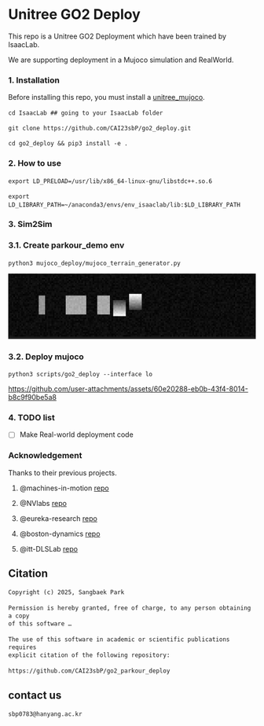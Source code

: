 # Unitree GO2 Deploy

This repo is a Unitree GO2 Deployment which have been trained by IsaacLab.

We are supporting deployment in a Mujoco simulation and RealWorld.

### 1. Installation

Before installing this repo, you must install a [unitree_mujoco](https://github.com/unitreerobotics/unitree_mujoco).

`cd IsaacLab ## going to your IsaacLab folder`

`git clone https://github.com/CAI23sbP/go2_deploy.git`

`cd go2_deploy && pip3 install -e .`


### 2. How to use

`export LD_PRELOAD=/usr/lib/x86_64-linux-gnu/libstdc++.so.6`

`export LD_LIBRARY_PATH=~/anaconda3/envs/env_isaaclab/lib:$LD_LIBRARY_PATH`

### 3. Sim2Sim  

### 3.1. Create parkour_demo env 

`python3 mujoco_deploy/mujoco_terrain_generator.py`

![alt text](<Screenshot from 2025-09-08 19-42-46.png>)

### 3.2. Deploy mujoco

`python3 scripts/go2_deploy --interface lo`

https://github.com/user-attachments/assets/60e20288-eb0b-43f4-8014-b8c9f90be5a8



### 4. TODO list

* [ ] Make Real-world deployment code


### Acknowledgement

Thanks to their previous projects.

1. @machines-in-motion [repo](https://github.com/machines-in-motion/Go2Py)

2. @NVlabs [repo](https://github.com/NVlabs/HOVER)

3. @eureka-research [repo](https://github.com/eureka-research/eurekaverse)

4. @boston-dynamics [repo](https://github.com/boston-dynamics/spot-rl-example)

5. @itt-DLSLab [repo](https://github.com/iit-DLSLab/gym-quadruped)

## Citation

```
Copyright (c) 2025, Sangbaek Park

Permission is hereby granted, free of charge, to any person obtaining a copy
of this software …

The use of this software in academic or scientific publications requires
explicit citation of the following repository:

https://github.com/CAI23sbP/go2_parkour_deploy
```

## contact us

```
sbp0783@hanyang.ac.kr
```
